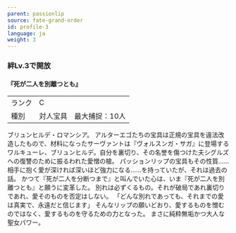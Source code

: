 ```yaml
---
parent: passionlip
source: fate-grand-order
id: profile-3
language: ja
weight: 3
---
```


### 絆Lv.3で開放

#### 『死が二人を別離つとも』

<table>
  <tr><td>ランク</td><td>C</td></tr>
  <tr><td>種別</td><td>対人宝具　最大捕捉：10人</td></tr>
</table>

ブリュンヒルデ・ロマンシア。
アルターエゴたちの宝具は正規の宝具を違法改造したもので、材料になったサーヴァントは『ヴォルスンガ・サガ』に登場するワルキューレ、ブリュンヒルデ。自分を裏切り、その名誉を傷つけた夫シグルズへの復讐のために振るわれた愛憎の槍。
パッションリップの宝具もその性質……相手に抱く愛が深ければ深いほど強力になる……を持っていたが、それは過去の話。
かつて『死が二人を分断つまで』と叫んでいた心は、いま『死が二人を別離つとも』と願うに変革した。
別れは必ずくるもの。それが破局であれ裏切りであれ、愛そのものを否定はしない。
「どんな別れであっても、それまでの愛は真実で、永遠だと信じます」
そんなリップの願いどおり、愛するものを憎むのではなく、愛するものを守るための力となった。
まさに純粋無垢かつ大人な聖女パワー。
